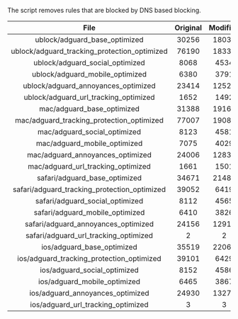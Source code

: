 The script removes rules that are blocked by DNS based blocking.


| File | Original | Modified |
|:----:|:-----:|:-----:|
| ublock/adguard_base_optimized | 30256 | 18031 |
| ublock/adguard_tracking_protection_optimized | 76190 | 18335 |
| ublock/adguard_social_optimized | 8068 | 4534 |
| ublock/adguard_mobile_optimized | 6380 | 3791 |
| ublock/adguard_annoyances_optimized | 23414 | 12520 |
| ublock/adguard_url_tracking_optimized | 1652 | 1492 |
| mac/adguard_base_optimized | 31388 | 19163 |
| mac/adguard_tracking_protection_optimized | 77007 | 19083 |
| mac/adguard_social_optimized | 8123 | 4581 |
| mac/adguard_mobile_optimized | 7075 | 4029 |
| mac/adguard_annoyances_optimized | 24006 | 12839 |
| mac/adguard_url_tracking_optimized | 1661 | 1501 |
| safari/adguard_base_optimized | 34671 | 21484 |
| safari/adguard_tracking_protection_optimized | 39052 | 6419 |
| safari/adguard_social_optimized | 8112 | 4565 |
| safari/adguard_mobile_optimized | 6410 | 3826 |
| safari/adguard_annoyances_optimized | 24156 | 12916 |
| safari/adguard_url_tracking_optimized | 2 | 2 |
| ios/adguard_base_optimized | 35519 | 22069 |
| ios/adguard_tracking_protection_optimized | 39101 | 6429 |
| ios/adguard_social_optimized | 8152 | 4586 |
| ios/adguard_mobile_optimized | 6465 | 3867 |
| ios/adguard_annoyances_optimized | 24930 | 13279 |
| ios/adguard_url_tracking_optimized | 3 | 3 |